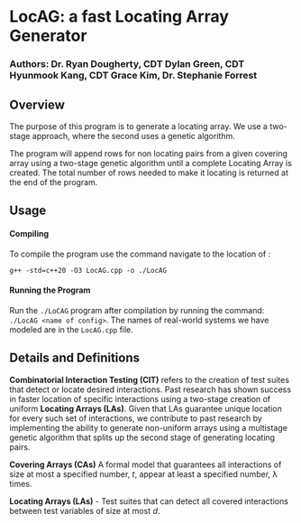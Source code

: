 
# LocAG: a fast Locating Array Generator
### Authors: Dr. Ryan Dougherty, CDT Dylan Green, CDT Hyunmook Kang, CDT Grace Kim, Dr. Stephanie Forrest
## Overview
The purpose of this program is to generate a locating array. We use a two-stage approach, where the second uses a genetic algorithm.

The program will append rows for non locating pairs from a given covering array using a two-stage genetic algorithm until a complete Locating Array is created. The total number of rows needed to make it locating is returned at the end of the program.
## Usage
#### Compiling

To compile the program use the command navigate to the location of :
```
g++ -std=c++20 -O3 LocAG.cpp -o ./LocAG
```
#### Running the Program
Run the ```./LoCAG``` program after compilation by running the command: ```./LocAG <name of config>```. The names of real-world systems we have modeled are in the ```LocAG.cpp``` file. 

## Details and Definitions
<strong>Combinatorial Interaction Testing (CIT)</strong> refers to the creation of test suites that detect or locate desired interactions. Past research has shown success in faster location of specific interactions using a two-stage creation of uniform <strong>Locating Arrays (LAs)</strong>. Given that LAs guarantee unique location for every such set of interactions, we contribute to past research by implementing the ability to generate non-uniform arrays using a multistage genetic algorithm that splits up the second stage of generating locating pairs.

<strong>Covering Arrays (CAs)</strong> A formal model that guarantees all interactions of size at most a specified number,  $t$, appear at least a specified number, &lambda; times.

<strong>Locating Arrays (LAs)</strong> - Test suites that can detect all covered interactions between test variables of size at most $d$.
